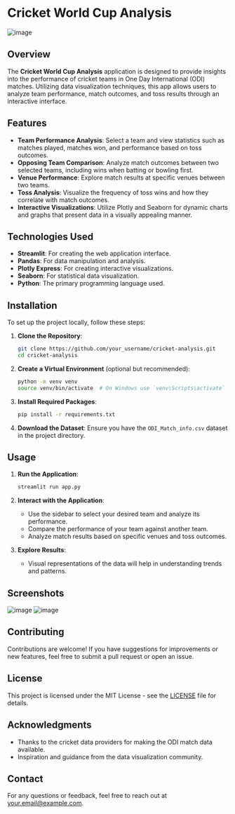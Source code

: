 

# Cricket World Cup Analysis

![image](https://github.com/user-attachments/assets/f20edaae-55a7-4848-8dfd-e3e69b93c055)

## Overview
The **Cricket World Cup Analysis** application is designed to provide insights into the performance of cricket teams in One Day International (ODI) matches. Utilizing data visualization techniques, this app allows users to analyze team performance, match outcomes, and toss results through an interactive interface.

## Features
- **Team Performance Analysis**: Select a team and view statistics such as matches played, matches won, and performance based on toss outcomes.
- **Opposing Team Comparison**: Analyze match outcomes between two selected teams, including wins when batting or bowling first.
- **Venue Performance**: Explore match results at specific venues between two teams.
- **Toss Analysis**: Visualize the frequency of toss wins and how they correlate with match outcomes.
- **Interactive Visualizations**: Utilize Plotly and Seaborn for dynamic charts and graphs that present data in a visually appealing manner.

## Technologies Used
- **Streamlit**: For creating the web application interface.
- **Pandas**: For data manipulation and analysis.
- **Plotly Express**: For creating interactive visualizations.
- **Seaborn**: For statistical data visualization.
- **Python**: The primary programming language used.

## Installation
To set up the project locally, follow these steps:

1. **Clone the Repository**:
   ```bash
   git clone https://github.com/your_username/cricket-analysis.git
   cd cricket-analysis
   ```

2. **Create a Virtual Environment** (optional but recommended):
   ```bash
   python -m venv venv
   source venv/bin/activate  # On Windows use `venv\Scripts\activate`
   ```

3. **Install Required Packages**:
   ```bash
   pip install -r requirements.txt
   ```

4. **Download the Dataset**: Ensure you have the `ODI_Match_info.csv` dataset in the project directory.

## Usage
1. **Run the Application**:
   ```bash
   streamlit run app.py
   ```

2. **Interact with the Application**:
   - Use the sidebar to select your desired team and analyze its performance.
   - Compare the performance of your team against another team.
   - Analyze match results based on specific venues and toss outcomes.

3. **Explore Results**:
   - Visual representations of the data will help in understanding trends and patterns.

## Screenshots
![image](https://github.com/user-attachments/assets/8d361b86-177d-4b8e-b742-8808f86be4e2)
![image](https://github.com/user-attachments/assets/0237bde4-54c1-47f2-9ec6-98bce3504712)


## Contributing
Contributions are welcome! If you have suggestions for improvements or new features, feel free to submit a pull request or open an issue.

## License
This project is licensed under the MIT License - see the [LICENSE](LICENSE) file for details.

## Acknowledgments
- Thanks to the cricket data providers for making the ODI match data available.
- Inspiration and guidance from the data visualization community.

## Contact
For any questions or feedback, feel free to reach out at [your.email@example.com](mailto:your.email@example.com).



